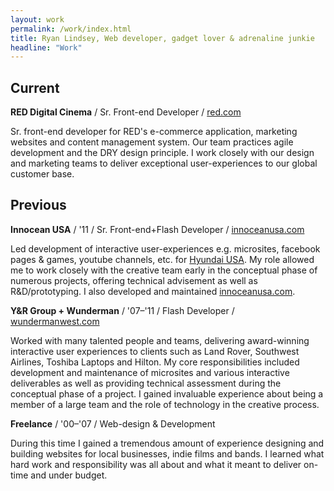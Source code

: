 ```yaml
---
layout: work
permalink: /work/index.html
title: Ryan Lindsey, Web developer, gadget lover & adrenaline junkie
headline: "Work"
---
```


## Current

**RED Digital Cinema** / Sr. Front-end Developer / <a href="http://www.red.com" title="www.red.com" target="_blank">red.com</a>

Sr. front-end developer for RED's e-commerce application, marketing websites and content management system. Our team practices agile development and the DRY design principle. I work closely with our design and marketing teams to deliver exceptional user-experiences to our global customer base. 

## Previous

**Innocean USA** / '11 / Sr. Front-end+Flash Developer / <a href="http://www.innoceanusa.com" title="www.innoceanusa.com" target="_blank">innoceanusa.com</a>

Led development of interactive user-experiences e.g. microsites, facebook pages & games, youtube channels, etc. for <a href="http://www.hyundaiusa.com/" title="Hyundai USA" target="_blank">Hyundai USA</a>. My role allowed me to work closely with the creative team early in the conceptual phase of numerous projects, offering technical advisement as well as R&D/prototyping. I also developed and maintained <a href="http://www.innoceanusa.com" title="Innocean USA" target="_blank">innoceanusa.com</a>.

**Y&amp;R Group + Wunderman** / '07&ndash;'11 / Flash Developer / <a href="http://wundermanwest.com" title="www.wundermanwest.com" target="_blank">wundermanwest.com</a>

Worked with many talented people and teams, delivering award-winning interactive user experiences to clients such as Land Rover, Southwest Airlines, Toshiba Laptops and Hilton. My core responsibilities included development and maintenance of microsites and various interactive deliverables as well as providing technical assessment during the conceptual phase of a project. I gained invaluable experience about being a member of a large team and the role of technology in the creative process.

**Freelance** / '00&ndash;'07 / Web-design &amp; Development

During this time I gained a tremendous amount of experience designing and building websites for local businesses, indie films and bands. I learned what hard work and responsibility was all about and what it meant to deliver on-time and under budget.
